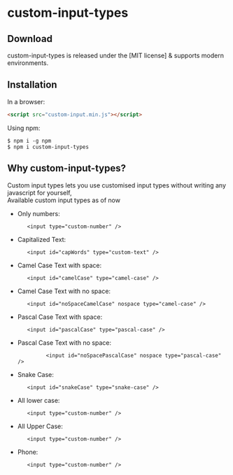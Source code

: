 # custom-input-types

## Download
custom-input-types is released under the [MIT license] & supports modern environments.


## Installation

In a browser:
```html
<script src="custom-input.min.js"></script>
```

Using npm:
```shell
$ npm i -g npm
$ npm i custom-input-types
```

## Why custom-input-types?

Custom input types lets you use customised input types without writing any javascript for yourself,<br>
Available custom input types as of now

 * Only numbers:
      ```
         <input type="custom-number" />
     ```
 * Capitalized Text:
    ```
       <input id="capWords" type="custom-text" />
   ```
 * Camel Case Text with space:
      ```
         <input id="camelCase" type="camel-case" />
     ```

 * Camel Case Text with no space:
      ```
         <input id="noSpaceCamelCase" nospace type="camel-case" />
     ```
 * Pascal Case Text with space:
     ```
        <input id="pascalCase" type="pascal-case" />
    ```

 * Pascal Case Text with no space:
    ```
             <input id="noSpacePascalCase" nospace type="pascal-case" />

   ```
 * Snake Case:
      ```
         <input id="snakeCase" type="snake-case" />
     ```
 * All lower case:
      ```
         <input type="custom-number" />
     ```
 * All Upper Case:
      ```
         <input type="custom-number" />
     ```
 * Phone:
      ```
         <input type="custom-number" />
     ```




